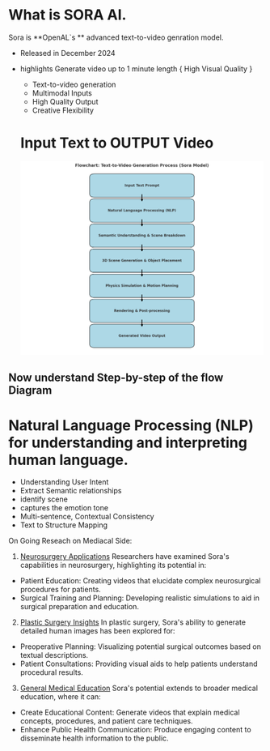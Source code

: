 # What is SORA AI.

Sora is **OpenAL`s ** advanced text-to-video genration model.
- Released in December 2024
- highlights Generate video up to 1 minute length { High Visual Quality }
  - Text-to-video generation
  - Multimodal Inputs
  - High Quality Output
  - Creative Flexibility


  # Input Text to OUTPUT Video
  ![flow-diagram](Flow_diagram_text_to_video.png)
  
## Now understand Step-by-step of the flow Diagram

# Natural Language Processing (NLP) for understanding and interpreting human language.
  - Understanding User Intent
  - Extract Semantic relationships
  - identify scene
  - captures the emotion tone
  - Multi-sentence, Contextual Consistency
  - Text to Structure Mapping


On Going Reseach on Mediacal Side:
1.  [Neurosurgery Applications](https://link.springer.com/article/10.1007/s10143-024-02514-w)
    Researchers have examined Sora's capabilities in neurosurgery, highlighting its potential in: 
  - Patient Education: Creating videos that elucidate complex neurosurgical procedures for patients.
  - Surgical Training and Planning: Developing realistic simulations to aid in surgical preparation and education.

2.  [Plastic Surgery Insights](https://link.springer.com/article/10.1007/s00266-024-04583-0?)
    In plastic surgery, Sora's ability to generate detailed human images has been explored for:
  - Preoperative Planning: Visualizing potential surgical outcomes based on textual descriptions.
  - Patient Consultations: Providing visual aids to help patients understand procedural results.

3. [General Medical Education](https://link.springer.com/article/10.1007/s11845-024-03680-y?)
    Sora's potential extends to broader medical education, where it can:
  - Create Educational Content: Generate videos that explain medical concepts, procedures, and patient care techniques.
  - Enhance Public Health Communication: Produce engaging content to disseminate health information to the public.
